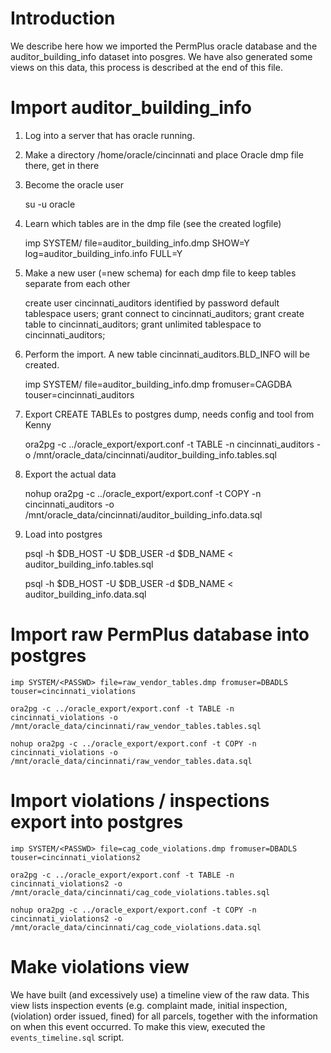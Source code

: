 # Introduction

We describe here how we imported the PermPlus oracle database and the auditor_building_info dataset  into posgres. 
We have also generated some views on this data, this process is described at the end of this file. 

# Import auditor_building_info

1. Log into a server that has oracle running.

2. Make a directory /home/oracle/cincinnati and place Oracle dmp file there, get in there

3. Become the oracle user

     su -u oracle

4. Learn which tables are in the dmp file (see the created logfile)

    imp SYSTEM/<PASSWD> file=auditor_building_info.dmp SHOW=Y log=auditor_building_info.info FULL=Y

5. Make a new user (=new schema) for each dmp file to keep tables separate from each other

    create user cincinnati_auditors identified by password default tablespace users;
    grant connect to cincinnati_auditors;
    grant create table to cincinnati_auditors;
    grant unlimited tablespace to cincinnati_auditors;

6. Perform the import. A new table cincinnati_auditors.BLD_INFO will be created.

    imp SYSTEM/<PASSWD> file=auditor_building_info.dmp fromuser=CAGDBA touser=cincinnati_auditors

7. Export CREATE TABLEs to postgres dump, needs config and tool from Kenny

    ora2pg -c ../oracle_export/export.conf -t TABLE -n cincinnati_auditors -o /mnt/oracle_data/cincinnati/auditor_building_info.tables.sql

8. Export the actual data

    nohup ora2pg -c ../oracle_export/export.conf -t COPY -n cincinnati_auditors -o /mnt/oracle_data/cincinnati/auditor_building_info.data.sql

9. Load into postgres

    psql -h $DB_HOST -U $DB_USER -d $DB_NAME < auditor_building_info.tables.sql

    psql -h $DB_HOST -U $DB_USER -d $DB_NAME < auditor_building_info.data.sql


# Import raw PermPlus database into postgres

    imp SYSTEM/<PASSWD> file=raw_vendor_tables.dmp fromuser=DBADLS touser=cincinnati_violations

    ora2pg -c ../oracle_export/export.conf -t TABLE -n cincinnati_violations -o /mnt/oracle_data/cincinnati/raw_vendor_tables.tables.sql

    nohup ora2pg -c ../oracle_export/export.conf -t COPY -n cincinnati_violations -o /mnt/oracle_data/cincinnati/raw_vendor_tables.data.sql

# Import violations / inspections export into postgres

    imp SYSTEM/<PASSWD> file=cag_code_violations.dmp fromuser=DBADLS touser=cincinnati_violations2 

    ora2pg -c ../oracle_export/export.conf -t TABLE -n cincinnati_violations2 -o /mnt/oracle_data/cincinnati/cag_code_violations.tables.sql

    nohup ora2pg -c ../oracle_export/export.conf -t COPY -n cincinnati_violations2 -o /mnt/oracle_data/cincinnati/cag_code_violations.data.sql
    
    
# Make violations view

We have built (and excessively use) a timeline view of the raw data. This view lists inspection events (e.g. complaint 
made, initial inspection, (violation) order issued, fined) for all parcels, together with the information on when this 
event occurred. To make this view, executed the `events_timeline.sql` script.